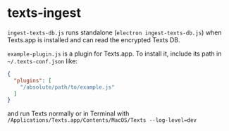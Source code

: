 # texts-ingest 

`ingest-texts-db.js` runs standalone (`electron ingest-texts-db.js`) when Texts.app is installed and can read the encrypted Texts DB.


`example-plugin.js` is a plugin for Texts.app. To install it, include its path in `~/.texts-conf.json` like:
```json
{
  "plugins": [
    "/absolute/path/to/example.js"
  ]
}
```
and run Texts normally or in Terminal with `/Applications/Texts.app/Contents/MacOS/Texts --log-level=dev`